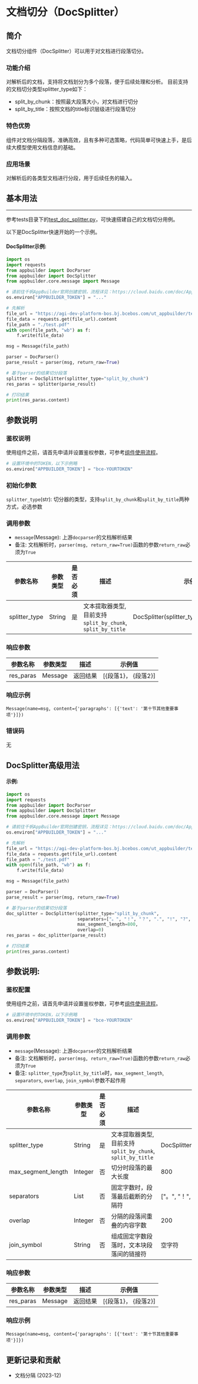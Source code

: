 # 文档切分（DocSplitter）

## 简介
文档切分组件（DocSplitter）可以用于对文档进行段落切分。

### 功能介绍
对解析后的文档，支持将文档划分为多个段落，便于后续处理和分析。
目前支持的文档切分类型splitter_type如下：
*  split_by_chunk：按照最大段落大小，对文档进行切分
*  split_by_title：按照文档的title标识层级进行段落切分

### 特色优势
组件对文档分隔段落，准确高效，且有多种可选策略，代码简单可快速上手，是后续大模型使用文档信息的基础。


### 应用场景
对解析后的各类型文档进行分段，用于后续任务的输入。


## 基本用法
---
参考tests目录下的[test_doc_splitter.py](https://github.com/baidubce/app-builder/blob/master/appbuilder/tests/test_doc_splitter.py)，可快速搭建自己的文档切分用例。

以下是DocSplitter快速开始的一个示例。

#### DocSplitter示例:

```python
import os
import requests
from appbuilder import DocParser
from appbuilder import DocSplitter
from appbuilder.core.message import Message

# 请前往千帆AppBuilder官网创建密钥，流程详见：https://cloud.baidu.com/doc/AppBuilder/s/Olq6grrt6#1%E3%80%81%E5%88%9B%E5%BB%BA%E5%AF%86%E9%92%A5
os.environ["APPBUILDER_TOKEN"] = "..."

# 先解析
file_url = "https://agi-dev-platform-bos.bj.bcebos.com/ut_appbuilder/test.pdf?authorization=bce-auth-v1/e464e6f951124fdbb2410c590ef9ed2f/2024-01-25T12%3A56%3A15Z/-1/host/b54178fea9be115eafa2a8589aeadfcfaeba20d726f434f871741d4a6cb0c70d"
file_data = requests.get(file_url).content
file_path = "./test.pdf"
with open(file_path, "wb") as f:
    f.write(file_data)

msg = Message(file_path)

parser = DocParser()
parse_result = parser(msg, return_raw=True)

# 基于parser的结果切分段落
splitter = DocSplitter(splitter_type="split_by_chunk")
res_paras = splitter(parse_result)

# 打印结果
print(res_paras.content)
```
## 参数说明

### 鉴权说明
使用组件之前，请首先申请并设置鉴权参数，可参考[组件使用流程](https://cloud.baidu.com/doc/AppBuilder/s/Olq6grrt6#1%E3%80%81%E5%88%9B%E5%BB%BA%E5%AF%86%E9%92%A5)。
```python
# 设置环境中的TOKEN，以下示例略
os.environ["APPBUILDER_TOKEN"] = "bce-YOURTOKEN"
```

### 初始化参数
`splitter_type`(str): 切分器的类型，支持`split_by_chunk`和`split_by_title`两种方式，必选参数

### 调用参数
* `message`(Message): 上游`docparser`的文档解析结果
* 备注: 文档解析时，`parser(msg, return_raw=True)`函数的参数`return_raw`必须为`True`

|参数名称 |参数类型 |是否必须 |描述 | 示例值    |
|--------|--------|--------|----|--------|
|splitter_type |String  |是 |文本提取器类型, 目前支持`split_by_chunk`, `split_by_title`| DocSplitter(splitter_type="split_by_chunk") |


### 响应参数
|参数名称 | 参数类型 |描述 | 示例值            |
|--------|------|----|----------------|
|res_paras  |Message    |返回结果| [{段落1}， {段落2}] |

### 响应示例
```
Message(name=msg, content={'paragraphs': [{'text': '第十节其他重要事项'}]})
```

### 错误码
无


## DocSplitter高级用法

#### 示例:

```python
import os
import requests
from appbuilder import DocParser
from appbuilder import DocSplitter
from appbuilder.core.message import Message

# 请前往千帆AppBuilder官网创建密钥，流程详见：https://cloud.baidu.com/doc/AppBuilder/s/Olq6grrt6#1%E3%80%81%E5%88%9B%E5%BB%BA%E5%AF%86%E9%92%A5
os.environ["APPBUILDER_TOKEN"] = "..."

# 先解析
file_url = "https://agi-dev-platform-bos.bj.bcebos.com/ut_appbuilder/test.pdf?authorization=bce-auth-v1/e464e6f951124fdbb2410c590ef9ed2f/2024-01-25T12%3A56%3A15Z/-1/host/b54178fea9be115eafa2a8589aeadfcfaeba20d726f434f871741d4a6cb0c70d"
file_data = requests.get(file_url).content
file_path = "./test.pdf"
with open(file_path, "wb") as f:
    f.write(file_data)

msg = Message(file_path)

parser = DocParser()
parse_result = parser(msg, return_raw=True)

# 基于parser的结果切分段落
doc_splitter = DocSplitter(splitter_type="split_by_chunk",
                           separators=["。", "！", "？", ".", "!", "?", "……", "|\n"],
                           max_segment_length=800,
                           overlap=0)
res_paras = doc_splitter(parse_result)

# 打印结果
print(res_paras.content)
```
## 参数说明:

### 鉴权配置
使用组件之前，请首先申请并设置鉴权参数，可参考[组件使用流程](https://cloud.baidu.com/doc/AppBuilder/s/Olq6grrt6#1%E3%80%81%E5%88%9B%E5%BB%BA%E5%AF%86%E9%92%A5)。
```python
# 设置环境中的TOKEN，以下示例略
os.environ["APPBUILDER_TOKEN"] = "bce-YOURTOKEN"
```

### 调用参数
* `message`(Message): 上游`docparser`的文档解析结果
* 备注: 文档解析时，`parser(msg, return_raw=True)`函数的参数`return_raw`必须为`True`
*  备注: `splitter_type`为`split_by_title`时，`max_segment_length`, `separators`, `overlap`, `join_symbol`参数不起作用

|参数名称 | 参数类型    | 是否必须 |描述 | 示例值   |
|--------|---------|------|----|-------|
|splitter_type | String  | 是    |文本提取器类型, 目前支持`split_by_chunk`, `split_by_title`| DocSplitter(splitter_type="split_by_chunk") |
|max_segment_length| Integer    | 否    |切分时段落的最大长度|  800   |
|separators| List  | 否    |固定字数时，段落最后截断的分隔符| ["。", "！", "？", ".", "!", "?", "……", "|\n"] |
|overlap| Integer | 否    |分隔的段落间重叠的内容字数| 200     |
|join_symbol| String | 否    |组成固定字数段落时，文本块段落间的链接符| 空字符     |

### 响应参数
|参数名称 | 参数类型 |描述 | 示例值            |
|--------|------|----|----------------|
|res_paras  |Message    |返回结果| [{段落1}， {段落2}] |

### 响应示例
```
Message(name=msg, content={'paragraphs': [{'text': '第十节其他重要事项'}]})
```

## 更新记录和贡献
* 文档分隔 (2023-12)


